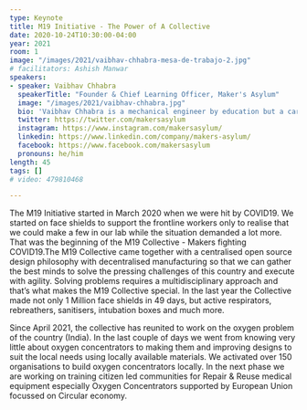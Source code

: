 ```yaml
---
type: Keynote
title: M19 Initiative - The Power of A Collective
date: 2020-10-24T10:30:00-04:00
year: 2021
room: 1
image: "/images/2021/vaibhav-chhabra-mesa-de-trabajo-2.jpg"
# facilitators: Ashish Manwar
speakers:
- speaker: Vaibhav Chhabra
  speakerTitle: "Founder & Chief Learning Officer, Maker's Asylum"
  image: "/images/2021/vaibhav-chhabra.jpg"
  bio: 'Vaibhav Chhabra is a mechanical engineer by education but a carpenter by passion. A graduate from Boston University, Vaibhav spent the first 2 years of his career at EyeNetra, a startup from MIT Media Labs, building portable Virtual Reality based eye diagnostic devices. While working with the rural community in India for his eye diagnostic prototype, Vaibhav founded Makers Asylum. Maker’s Asylum is a community space focussed on fostering innovation through hands on learning. The space houses various labs that are co-located in order to facilitate prototyping of ideas that are interdisciplinary in nature. Vaibhav essentially coupled his degree with his passion to create the first community Makerspace in India. The key focus of this space is to foster education in areas of hardware, design & sustainability. In his leisure time Vaibhav enjoys making furniture, photography and winning at ping pong. He is also the Chair for innovation and entrepreneurship at Young Indians – Confederation of Indian Industries, a Global Shaper at the World Economic Forum and part of the French Presidents Young Leaders Club. '
  twitter: https://twitter.com/makersasylum
  instagram: https://www.instagram.com/makersasylum/
  linkedin: https://www.linkedin.com/company/makers-asylum/
  facebook: https://www.facebook.com/makersasylum
  pronouns: he/him
length: 45
tags: []
# video: 479810468

---
```


The M19 Initiative started in March 2020 when we were hit by COVID19. We started on face shields to support the frontline workers only to realise that we could make a few in our lab while the situation demanded a lot more. That was the beginning of the M19 Collective - Makers fighting COVID19.The M19 Collective came together with a centralised open source design philosophy with decentralised manufacturing so that we can gather the best minds to solve the pressing challenges of this country and execute with agility. Solving problems requires a multidisciplinary approach and that’s what makes the M19 Collective special. In the last year the Collective made not only 1 Million face shields in 49 days, but active respirators, rebreathers, sanitisers, intubation boxes and much more.

Since April 2021, the collective has reunited to work on the oxygen problem of the country (India). In the last couple of days we went from knowing very little about oxygen concentrators to making them and improving designs to suit the local needs using locally available materials. We activated over 150 organisations to build oxygen concentrators locally. In the next phase we are working on training citizen led communities for Repair & Reuse medical equipment especially Oxygen Concentrators supported by European Union focussed on Circular economy.